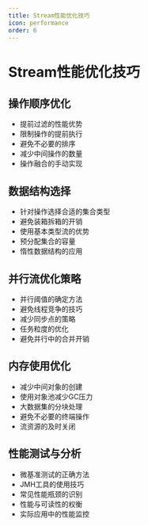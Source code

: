 ```yaml
---
title: Stream性能优化技巧
icon: performance
order: 6
---
```


# Stream性能优化技巧

## 操作顺序优化

- 提前过滤的性能优势
- 限制操作的提前执行
- 避免不必要的排序
- 减少中间操作的数量
- 操作融合的手动实现

## 数据结构选择

- 针对操作选择合适的集合类型
- 避免装箱拆箱的开销
- 使用基本类型流的优势
- 预分配集合的容量
- 惰性数据结构的应用

## 并行流优化策略

- 并行阈值的确定方法
- 避免线程竞争的技巧
- 减少同步点的策略
- 任务粒度的优化
- 避免并行中的合并开销

## 内存使用优化

- 减少中间对象的创建
- 使用对象池减少GC压力
- 大数据集的分块处理
- 避免不必要的终端操作
- 流资源的及时关闭

## 性能测试与分析

- 微基准测试的正确方法
- JMH工具的使用技巧
- 常见性能瓶颈的识别
- 性能与可读性的权衡
- 实际应用中的性能监控
